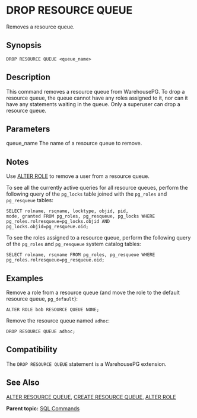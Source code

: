 # DROP RESOURCE QUEUE 

Removes a resource queue.

## <a id="section2"></a>Synopsis 

``` {#sql_command_synopsis}
DROP RESOURCE QUEUE <queue_name>
```

## <a id="section3"></a>Description 

This command removes a resource queue from WarehousePG. To drop a resource queue, the queue cannot have any roles assigned to it, nor can it have any statements waiting in the queue. Only a superuser can drop a resource queue.

## <a id="section4"></a>Parameters 

queue\_name
The name of a resource queue to remove.

## <a id="section5"></a>Notes 

Use [ALTER ROLE](ALTER_ROLE.html) to remove a user from a resource queue.

To see all the currently active queries for all resource queues, perform the following query of the `pg_locks` table joined with the `pg_roles` and `pg_resqueue` tables:

```
SELECT rolname, rsqname, locktype, objid, pid, 
mode, granted FROM pg_roles, pg_resqueue, pg_locks WHERE 
pg_roles.rolresqueue=pg_locks.objid AND 
pg_locks.objid=pg_resqueue.oid;
```

To see the roles assigned to a resource queue, perform the following query of the `pg_roles` and `pg_resqueue` system catalog tables:

```
SELECT rolname, rsqname FROM pg_roles, pg_resqueue WHERE 
pg_roles.rolresqueue=pg_resqueue.oid;
```

## <a id="section6"></a>Examples 

Remove a role from a resource queue \(and move the role to the default resource queue, `pg_default`\):

```
ALTER ROLE bob RESOURCE QUEUE NONE;
```

Remove the resource queue named `adhoc`:

```
DROP RESOURCE QUEUE adhoc;
```

## <a id="section7"></a>Compatibility 

The `DROP RESOURCE QUEUE` statement is a WarehousePG extension.

## <a id="section8"></a>See Also 

[ALTER RESOURCE QUEUE](ALTER_RESOURCE_QUEUE.html), [CREATE RESOURCE QUEUE](CREATE_RESOURCE_QUEUE.html), [ALTER ROLE](ALTER_ROLE.html)

**Parent topic:** [SQL Commands](../sql_commands/sql_ref.html)

